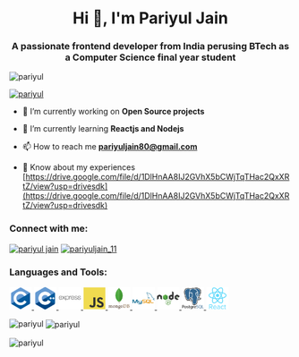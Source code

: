 <h1 align="center">Hi 👋, I'm Pariyul Jain</h1>
<h3 align="center">A passionate frontend developer from India perusing BTech as a Computer Science final year student</h3>

<p align="left"> <img src="https://komarev.com/ghpvc/?username=pariyul&label=Profile%20views&color=0e75b6&style=flat" alt="pariyul" /> </p>

<p align="left"> <a href="https://github.com/ryo-ma/github-profile-trophy"><img src="https://github-profile-trophy.vercel.app/?username=pariyul" alt="pariyul" /></a> </p>

- 🔭 I’m currently working on **Open Source projects**

- 🌱 I’m currently learning **Reactjs and Nodejs**

- 📫 How to reach me **pariyuljain80@gmail.com**

- 📄 Know about my experiences [https://drive.google.com/file/d/1DlHnAA8IJ2GVhX5bCWjTqTHac2QxXRtZ/view?usp=drivesdk](https://drive.google.com/file/d/1DlHnAA8IJ2GVhX5bCWjTqTHac2QxXRtZ/view?usp=drivesdk)

<h3 align="left">Connect with me:</h3>
<p align="left">
<a href="https://www.linkedin.com/in/pariyul-jain-212a10231/" target="blank"><img align="center" src="https://raw.githubusercontent.com/rahuldkjain/github-profile-readme-generator/master/src/images/icons/Social/linked-in-alt.svg" alt="pariyul jain" height="30" width="40" /></a>
<a href="https://www.leetcode.com/pariyuljain_11" target="blank"><img align="center" src="https://raw.githubusercontent.com/rahuldkjain/github-profile-readme-generator/master/src/images/icons/Social/leet-code.svg" alt="pariyuljain_11" height="30" width="40" /></a>
</p>

<h3 align="left">Languages and Tools:</h3>
<p align="left"> <a href="https://www.cprogramming.com/" target="_blank" rel="noreferrer"> <img src="https://raw.githubusercontent.com/devicons/devicon/master/icons/c/c-original.svg" alt="c" width="40" height="40"/> </a> <a href="https://www.w3schools.com/cpp/" target="_blank" rel="noreferrer"> <img src="https://raw.githubusercontent.com/devicons/devicon/master/icons/cplusplus/cplusplus-original.svg" alt="cplusplus" width="40" height="40"/> </a> <a href="https://expressjs.com" target="_blank" rel="noreferrer"> <img src="https://raw.githubusercontent.com/devicons/devicon/master/icons/express/express-original-wordmark.svg" alt="express" width="40" height="40"/> </a> <a href="https://developer.mozilla.org/en-US/docs/Web/JavaScript" target="_blank" rel="noreferrer"> <img src="https://raw.githubusercontent.com/devicons/devicon/master/icons/javascript/javascript-original.svg" alt="javascript" width="40" height="40"/> </a> <a href="https://www.mongodb.com/" target="_blank" rel="noreferrer"> <img src="https://raw.githubusercontent.com/devicons/devicon/master/icons/mongodb/mongodb-original-wordmark.svg" alt="mongodb" width="40" height="40"/> </a> <a href="https://www.mysql.com/" target="_blank" rel="noreferrer"> <img src="https://raw.githubusercontent.com/devicons/devicon/master/icons/mysql/mysql-original-wordmark.svg" alt="mysql" width="40" height="40"/> </a> <a href="https://nodejs.org" target="_blank" rel="noreferrer"> <img src="https://raw.githubusercontent.com/devicons/devicon/master/icons/nodejs/nodejs-original-wordmark.svg" alt="nodejs" width="40" height="40"/> </a> <a href="https://www.postgresql.org" target="_blank" rel="noreferrer"> <img src="https://raw.githubusercontent.com/devicons/devicon/master/icons/postgresql/postgresql-original-wordmark.svg" alt="postgresql" width="40" height="40"/> </a> <a href="https://reactjs.org/" target="_blank" rel="noreferrer"> <img src="https://raw.githubusercontent.com/devicons/devicon/master/icons/react/react-original-wordmark.svg" alt="react" width="40" height="40"/> </a> </p>

<p><img align="left" src="https://github-readme-stats.vercel.app/api/top-langs?username=pariyul&show_icons=true&locale=en&layout=compact" alt="pariyul" /></p>

<p>&nbsp;<img align="center" src="https://github-readme-stats.vercel.app/api?username=pariyul&show_icons=true&locale=en" alt="pariyul" /></p>

<p><img align="center" src="https://github-readme-streak-stats.herokuapp.com/?user=pariyul&" alt="pariyul" /></p>
